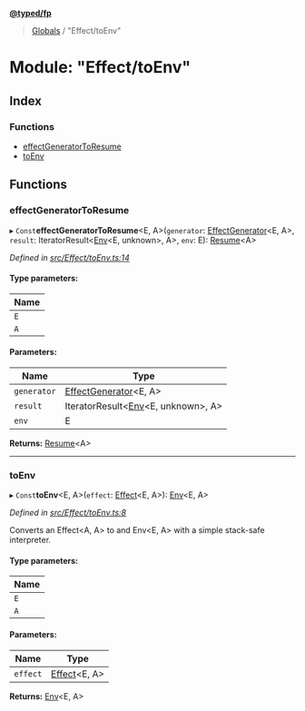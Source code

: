 **[@typed/fp](../README.md)**

> [Globals](../globals.md) / "Effect/toEnv"

# Module: "Effect/toEnv"

## Index

### Functions

* [effectGeneratorToResume](_effect_toenv_.md#effectgeneratortoresume)
* [toEnv](_effect_toenv_.md#toenv)

## Functions

### effectGeneratorToResume

▸ `Const`**effectGeneratorToResume**\<E, A>(`generator`: [EffectGenerator](_effect_effect_.md#effectgenerator)\<E, A>, `result`: IteratorResult\<[Env](_effect_effect_.md#env)\<E, unknown>, A>, `env`: E): [Resume](_resume_resume_.md#resume)\<A>

*Defined in [src/Effect/toEnv.ts:14](https://github.com/TylorS/typed-fp/blob/f129829/src/Effect/toEnv.ts#L14)*

#### Type parameters:

Name |
------ |
`E` |
`A` |

#### Parameters:

Name | Type |
------ | ------ |
`generator` | [EffectGenerator](_effect_effect_.md#effectgenerator)\<E, A> |
`result` | IteratorResult\<[Env](_effect_effect_.md#env)\<E, unknown>, A> |
`env` | E |

**Returns:** [Resume](_resume_resume_.md#resume)\<A>

___

### toEnv

▸ `Const`**toEnv**\<E, A>(`effect`: [Effect](_effect_effect_.effect.md)\<E, A>): [Env](_effect_effect_.md#env)\<E, A>

*Defined in [src/Effect/toEnv.ts:8](https://github.com/TylorS/typed-fp/blob/f129829/src/Effect/toEnv.ts#L8)*

Converts an Effect<A, A> to and Env<E, A> with a simple stack-safe interpreter.

#### Type parameters:

Name |
------ |
`E` |
`A` |

#### Parameters:

Name | Type |
------ | ------ |
`effect` | [Effect](_effect_effect_.effect.md)\<E, A> |

**Returns:** [Env](_effect_effect_.md#env)\<E, A>
